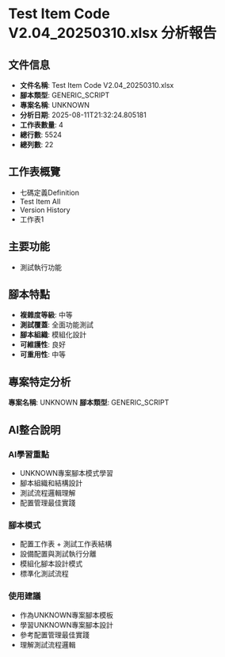 # Test Item Code V2.04_20250310.xlsx 分析報告

## 文件信息

- **文件名稱**: Test Item Code V2.04_20250310.xlsx
- **腳本類型**: GENERIC_SCRIPT
- **專案名稱**: UNKNOWN
- **分析日期**: 2025-08-11T21:32:24.805181
- **工作表數量**: 4
- **總行數**: 5524
- **總列數**: 22

## 工作表概覽

- 七碼定義Definition
- Test Item All
- Version History
- 工作表1

## 主要功能

- 測試執行功能

## 腳本特點

- **複雜度等級**: 中等
- **測試覆蓋**: 全面功能測試
- **腳本組織**: 模組化設計
- **可維護性**: 良好
- **可重用性**: 中等

## 專案特定分析

**專案名稱**: UNKNOWN
**腳本類型**: GENERIC_SCRIPT

## AI整合說明

### AI學習重點
- UNKNOWN專案腳本模式學習
- 腳本組織和結構設計
- 測試流程邏輯理解
- 配置管理最佳實踐

### 腳本模式
- 配置工作表 + 測試工作表結構
- 設備配置與測試執行分離
- 模組化腳本設計模式
- 標準化測試流程

### 使用建議
- 作為UNKNOWN專案腳本模板
- 學習UNKNOWN專案腳本設計
- 參考配置管理最佳實踐
- 理解測試流程邏輯
